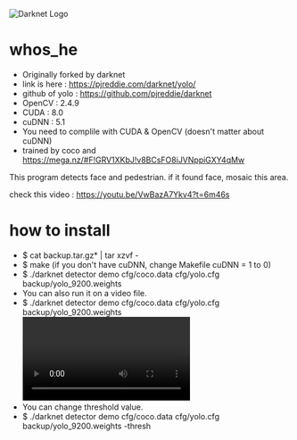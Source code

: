 ![Darknet Logo](http://pjreddie.com/media/files/darknet-black-small.png)

# whos_he
- Originally forked by darknet
- link is here : https://pjreddie.com/darknet/yolo/
- github of yolo : https://github.com/pjreddie/darknet
- OpenCV : 2.4.9
- CUDA : 8.0
- cuDNN : 5.1
- You need to complile with CUDA & OpenCV (doesn't matter about cuDNN)
- trained by coco and https://mega.nz/#F!GRV1XKbJ!v8BCsFO8iJVNppiGXY4qMw

This program detects face and pedestrian. if it found face, mosaic this area.

check this video : https://youtu.be/VwBazA7Ykv4?t=6m46s

# how to install
- $ cat backup.tar.gz* | tar xzvf -
- $ make (if you don't have cuDNN, change Makefile cuDNN = 1 to 0)
- $ ./darknet detector demo cfg/coco.data cfg/yolo.cfg backup/yolo_9200.weights
- You can also run it on a video file.
- $ ./darknet detector demo cfg/coco.data cfg/yolo.cfg backup/yolo_9200.weights <video file>
- You can change threshold value.
- $ ./darknet detector demo cfg/coco.data cfg/yolo.cfg backup/yolo_9200.weights -thresh <num>
